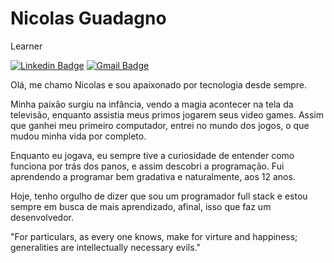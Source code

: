 # Nicolas Guadagno

Learner

[![Linkedin Badge](https://img.shields.io/badge/-Nicolas%20Guadagno-6633cc?style=flat-square&logo=Linkedin&logoColor=white&link=https://www.linkedin.com/in/nicolasguadagno/)](https://www.linkedin.com/in/nicolasguadagno/) 
[![Gmail Badge](https://img.shields.io/badge/-nicolasguadagno@gmail.com-6633cc?style=flat-square&logo=Gmail&logoColor=white&link=mailto:nicolasguadagno@gmail.com)](mailto:nicolasguadagno@gmail.com)

Olá, me chamo Nicolas e sou apaixonado por tecnologia desde sempre. 

Minha paixão surgiu na infância, vendo a magia acontecer na tela da televisão, enquanto assistia meus primos jogarem seus video games. Assim que ganhei meu primeiro computador, entrei no mundo dos jogos, o que mudou minha vida por completo.

Enquanto eu jogava, eu sempre tive a curiosidade de entender como funciona por trás dos panos, e assim descobri a programação. Fui aprendendo a programar bem gradativa e naturalmente, aos 12 anos. 

Hoje, tenho orgulho de dizer que sou um programador full stack e estou sempre em busca de mais aprendizado, afinal, isso que faz um desenvolvedor.

"For particulars, as every one knows, make for virture and happiness; generalities are intellectually necessary evils."

<!--
**nclsgg/nclsgg** is a ✨ _special_ ✨ repository because its `README.md` (this file) appears on your GitHub profile.

Here are some ideas to get you started:

- 🔭 I’m currently working on ...
- 🌱 I’m currently learning ...
- 👯 I’m looking to collaborate on ...
- 🤔 I’m looking for help with ...
- 💬 Ask me about ...
- 📫 How to reach me: ...
- 😄 Pronouns: ...
- ⚡ Fun fact: ...
-->
